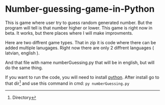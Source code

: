 # Number-guessing-game-in-Python
This is game where user try to guess random generated number. But the program will tell is that number higher or lower.
This game is right now in beta. It works, but there places where I will make improvments.

Here are two diffrent game types.
That in zip it is code where there can be added multiple lanugages. Right now there are only 2 diffrent languages ( latvian, english ).

And that file with name numberGuessing.py that will be in english, but will do the same thing.

If you want to run the code, you will need to install [python](https://www.python.org/downloads/).
After install go to that dir[^1] and use this command in cmd: ```py numberGuessing.py```

[^1]: Directory
